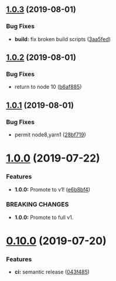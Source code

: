 ## [1.0.3](https://github.com/holvonix-open/solr-query-maker/compare/v1.0.2...v1.0.3) (2019-08-01)


### Bug Fixes

* **build:** fix broken build scripts ([3aa5fed](https://github.com/holvonix-open/solr-query-maker/commit/3aa5fed))

## [1.0.2](https://github.com/holvonix-open/solr-query-maker/compare/v1.0.1...v1.0.2) (2019-08-01)


### Bug Fixes

* return to node 10 ([b6af885](https://github.com/holvonix-open/solr-query-maker/commit/b6af885))

## [1.0.1](https://github.com/holvonix-open/solr-query-maker/compare/v1.0.0...v1.0.1) (2019-08-01)


### Bug Fixes

* permit node8,yarn1 ([28bf719](https://github.com/holvonix-open/solr-query-maker/commit/28bf719))

# [1.0.0](https://github.com/holvonix-open/solr-query-maker/compare/v0.10.0...v1.0.0) (2019-07-22)


### Features

* **1.0.0:** Promote to v1! ([e6b8bf4](https://github.com/holvonix-open/solr-query-maker/commit/e6b8bf4))


### BREAKING CHANGES

* **1.0.0:** Promote to full v1.

# [0.10.0](https://github.com/holvonix-open/solr-query-maker/compare/v0.9.1...v0.10.0) (2019-07-20)


### Features

* **ci:** semantic release ([043f485](https://github.com/holvonix-open/solr-query-maker/commit/043f485))
